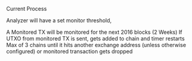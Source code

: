 Current Process

Analyzer will have a set monitor threshold,

A Monitored TX will be monitored for the next 2016 blocks (2 Weeks)
If UTXO from monitored TX is sent, gets added to chain and timer restarts
Max of 3 chains until it hits another exchange address (unless otherwise configured) or monitored transaction gets dropped
